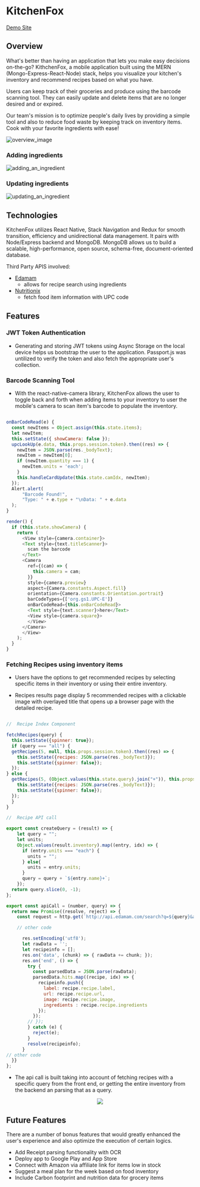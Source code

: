 # KitchenFox
[Demo Site](https://kitchenfox.site/)

## Overview
What's better than having an application that lets you make easy decisions on-the-go? KithchenFox, a mobile application built using the MERN (Mongo-Express-React-Node) stack, helps you visualize your kitchen's inventory and recommend recipes based on what you have.

Users can keep track of their groceries and produce using the barcode scanning tool. They can easily update and delete items that are no longer desired and or expired.

Our team's mission is to optimize people's daily lives by providing a simple tool and also to reduce food waste by keeping track on inventory items. Cook with your favorite ingredients with ease!

![overview_image](./docs/images/kf-previews.png)

### Adding ingredients
![adding_an_ingredient](./docs/images/KF-adding-ingredients.gif)

### Updating ingredients
![updating_an_ingredient](./docs/images/KF-updating-ingredients.gif)


## Technologies
  KitchenFox utilizes React Native, Stack Navigation and Redux for smooth transition, efficiency and unidirectional data management. It pairs with Node/Express backend and MongoDB. MongoDB allows us to build a scalable, high-performance, open source, schema-free, document-oriented database.

  Third Party APIS involved:
   + [Edamam](http://developer.edamam.com/edamam-docs-recipe-api)
      - allows for recipe search using ingredients
   + [Nutritionix](https://developer.nutritionix.com/docs/v1_1#/nutritionix_api_v1_1)
      - fetch food item information with UPC code

## Features
  ### JWT Token Authentication

  + Generating and storing JWT tokens using Async Storage on the local device helps us bootstrap the user to the application. Passport.js was untilized to verify the token and also fetch the appropriate user's collection.

  ### Barcode Scanning Tool
  + With the react-native-camera library, KitchenFox allows the user to toggle back and forth when adding items to your inventory to user the mobile's camera to scan item's barcode to populate the inventory.

  ``` javascript

  onBarCodeRead(e) {
    const newItems = Object.assign(this.state.items);
    let newItem;
    this.setState({ showCamera: false });
    upcLookUp(e.data, this.props.session.token).then((res) => {
      newItem = JSON.parse(res._bodyText);
      newItem = newItem[0];
      if (newItem.quantity === 1) {
        newItem.units = 'each';
      }
      this.handleCardUpdate(this.state.camIdx, newItem);
    });
    Alert.alert(
        "Barcode Found!",
        "Type: " + e.type + "\nData: " + e.data
    );
  }

  render() {
    if (this.state.showCamera) {
      return (
        <View style={camera.container}>
        <Text style={text.titleScanner}>
          scan the barcode
        </Text>
        <Camera
          ref={(cam) => {
            this.camera = cam;
          }}
          style={camera.preview}
          aspect={Camera.constants.Aspect.fill}
          orientation={Camera.constants.Orientation.portrait}
          barCodeTypes={['org.gs1.UPC-E']}
          onBarCodeRead={this.onBarCodeRead}>
          <Text style={text.scanner}>here</Text>
          <View style={camera.square}>
          </View>
        </Camera>
        </View>
      );
    }
  }

  ```

  ### Fetching Recipes using inventory items

   + Users have the options to get recommended recipes by selecting specific items in their inventory or using their entire inventory.


   + Recipes results page display 5 recommended recipes with a clickable image with overlayed title that opens up a browser page with the detailed recipe.

  ``` javascript

  //  Recipe Index Component

  fetchRecipes(query) {
    this.setState({spinner: true});
    if (query === "all") {
    getRecipes(5, null, this.props.session.token).then((res) => {
      this.setState({recipes: JSON.parse(res._bodyText)});
      this.setState({spinner: false});
    });
  } else {
    getRecipes(5, (Object.values(this.state.query).join("+")), this.props.session.token).then((res) => {
      this.setState({recipes: JSON.parse(res._bodyText)});
      this.setState({spinner: false});
    });
    }
  }

  //  Recipe API call

  export const createQuery = (result) => {
      let query = "";
      let units;
      Object.values(result.inventory).map((entry, idx) => {
        if (entry.units === "each") {
          units = "";
        } else{
          units = entry.units;
        }
        query = query + `${entry.name}+`;
      });
    return query.slice(0, -1);
  };

  export const apiCall = (number, query) => {
    return new Promise((resolve, reject) => {
      const request = http.get(`http://api.edamam.com/search?q=${query}&app_id=${app_id}&app_key=${app_key}&to=${number}`, (res) => {

      // other code

        res.setEncoding('utf8');
        let rawData = '';
        let recipeinfo = [];
        res.on('data', (chunk) => { rawData += chunk; });
        res.on('end', () => {
          try {
            const parsedData = JSON.parse(rawData);
            parsedData.hits.map((recipe, idx) => {
              recipeinfo.push({
                label: recipe.recipe.label,
                url: recipe.recipe.url,
                image: recipe.recipe.image,
                ingredients : recipe.recipe.ingredients
              });
            });
          // });
          } catch (e) {
            reject(e);
          }
          resolve(recipeinfo);
        }
  // other code
    }}
  };

  ```

   + The api call is built taking into account of fetching recipes with a specific query from the front end, or getting the entire inventory from the backend an parsing that as a query.


 <p align="center">
 <img src = "/docs/recipes.png">
 </p>

## Future Features
  There are a number of bonus features that would greatly enhanced the user's experience and also optimize the execution of certain logics.

  + Add Receipt parsing functionality with OCR
  + Deploy app to Google Play and App Store
  + Connect with Amazon via affiliate link for items low in stock
  + Suggest a meal plan for the week based on food inventory
  + Include Carbon footprint and nutrition data for grocery items
